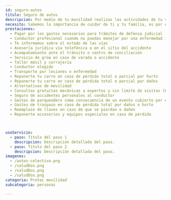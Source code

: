```yaml
---
id: seguro-autos
titulo: Seguro de autos
descripcion: Por medio de tu movilidad realizas las actividades de tu vida cotidiana. Por eso, estamos contigo para que te desplaces de forma segura sintiéndote acompañado y ahorrando tiempo y dinero. En Protec Seguros tenemos soluciones que se adaptan a los medios que escojas para tus re​corridos, reconociendo que, más que asegurar tu vehículo, cuidamos tu vida, la de quienes te encuentras en la vía y el patrimonio que has construido. Todos nuestros planes te brindan el pago a los afectados por los daños que les causes en un choque o accidente (si tuviste alguna responsabilidad).
necesito: Sabemos la importancia de cuidar de ti y tu familia, es por ello que, te brindamos las mejores opciones que te permitirán disfrutar de los momentos más especiales de tu vida con tranquilidad.
prestaciones: 
  - Pagar por los gastos necesarios para trámites de defensa judicial
  - Conductor profesional​ cuando no puedas manejar por una enfermedad imprevista
  - Te informamos sobre el estado de las vías
  - Asesoría jurídica vía telefónica o en el sitio del accidente
  - Acompañamiento ante el tránsito o centro de conciliación
  - Servicio de grúa en caso de varada o accidente
  - Taller móvil y cerrajería
  - Conductor elegido ​​
  - Transporte por lesiones o enfermedad
  - Reponerte tu carro en caso de pérdida total o parcial por hurto
  - Reponerte tu carro en caso de pérdida total o parcial por daños
  - Alternativas de movilidad
  - Consultas gratuitas mecánicas a expertos y sin límite de visitas (Bogotá, Cali, Medellín y Pereira)
  - Seguro de accidentes personales al conductor
  - Gastos de parqueadero como consecuencia de un evento cubierto por el seguro
  - Gastos de traspaso en caso de pérdida total por daños o hurto
  - Reemplazo de llaves en caso de que se pierdan o dañen
  - Reponerte accesorios y equipos especiales en caso de pérdida



usoServicio:
  - paso: Título del paso 1
    descripcion: Descripción detallada del paso.
  - paso: Título del paso 2
    descripcion: Descripción detallada del paso.
imagenes:
  - /autos-colectiva.png
  - /saludDos.png
  - /saludDos.png
  - /saludDos.png
categoria: Protec movilidad
subcategoria: personas

---
```

